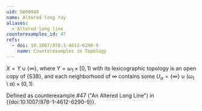 ```yaml
---
uid: S000040
name: Altered long ray
aliases:
  - Altered long line
counterexamples_id: 47
refs:
  - doi: 10.1007/978-1-4612-6290-9 
    name: Counterexamples in Topology
---
```


$X=Y\cup\{\infty\}$,
where $Y=\omega_1\times[0,1)$ with its lexicographic topology is an open copy
of {S38}, and each neighborhood of $\infty$ contains some
$U_\alpha=\{\infty\}\cup\Big(\omega_1\setminus\alpha\Big) \times (0,1)$.

Defined as counterexample #47 ("An Altered Long Line")
in {{doi:10.1007/978-1-4612-6290-9}}.
